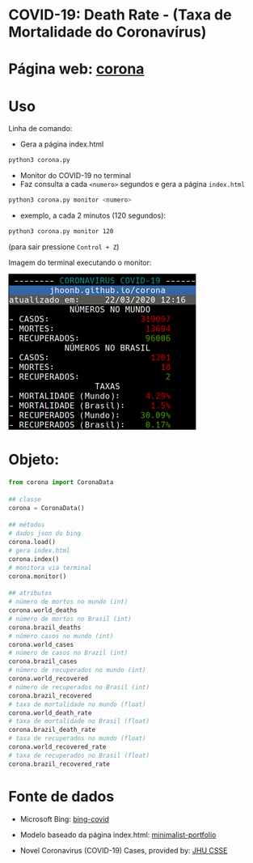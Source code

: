 COVID-19: Death Rate - (Taxa de Mortalidade do Coronavírus)
==

Página web: [corona](https://jhoonb.github.io/corona/) 
===

Uso
===

Linha de comando:

- Gera a página index.html
```bash
python3 corona.py
```

- Monitor do COVID-19 no terminal
- Faz consulta a cada `<numero>` segundos e gera a página `index.html`
```bash
python3 corona.py monitor <numero>
```
- exemplo, a cada 2 minutos (120 segundos):
```bash
python3 corona.py monitor 120
```
(para sair pressione `Control + Z`)


Imagem do terminal executando o monitor:

<img src="https://raw.githubusercontent.com/jhoonb/corona/master/example-terminal.png" 
height="308" width="371">

Objeto:
===

```python
from corona import CoronaData

## classe
corona = CoronaData()

## métodos
# dados json do bing
corona.load()
# gera index.html
corona.index()
# monitora via terminal 
corona.monitor()

## atributos 
# número de mortos no mundo (int)
corona.world_deaths
# número de mortos no Brasil (int)
corona.brazil_deaths
# número casos no mundo (int)
corona.world_cases
# número de casos no Brazil (int)
corona.brazil_cases
# número de recuperados no mundo (int)
corona.world_recovered
# número de recuperados no Brasil (int)
corona.brazil_recovered 
# taxa de mortalidade no mundo (float)
corona.world_death_rate
# taxa de mortalidade no Brasil (float)
corona.brazil_death_rate
# taxa de recuperados no mundo (float)
corona.world_recovered_rate 
# taxa de recuperados no Brasil (float)
corona.brazil_recovered_rate


```


Fonte de dados
===

- Microsoft Bing: [bing-covid](https://bing.com/covid) 

- Modelo baseado da página index.html: [minimalist-portfolio](https://github.com/giotsere/minimalist-portfolio)

- Novel Coronavirus (COVID-19) Cases, provided by: [JHU CSSE](https://github.com/CSSEGISandData/COVID-19)